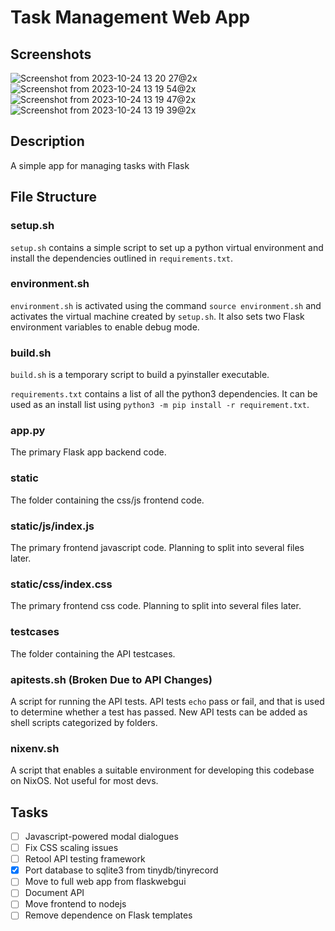 # Task Management Web App

## Screenshots
![Screenshot from 2023-10-24 13 20 27@2x](https://github.com/actualaardvark/softwareengineeringproject1backend/assets/114784410/fe43e95a-b2a3-4d18-925c-6b4704e051d2)
![Screenshot from 2023-10-24 13 19 54@2x](https://github.com/actualaardvark/softwareengineeringproject1backend/assets/114784410/030bf1be-ee04-440a-8ab7-8d2b1376badf)
![Screenshot from 2023-10-24 13 19 47@2x](https://github.com/actualaardvark/softwareengineeringproject1backend/assets/114784410/46b87427-f1c8-49d9-a75e-b46297ed8a00)
![Screenshot from 2023-10-24 13 19 39@2x](https://github.com/actualaardvark/softwareengineeringproject1backend/assets/114784410/4f9f8f55-2e36-4fff-a854-43ae22cec8e3)


## Description

A simple app for managing tasks with Flask

## File Structure

### setup.sh

``setup.sh`` contains a simple script to set up a python virtual environment and install the dependencies outlined in ``requirements.txt``.

### environment.sh

``environment.sh`` is activated using the command ``source environment.sh`` and activates the virtual machine created by ``setup.sh``. It also sets two Flask environment variables to enable debug mode.

### build.sh

``build.sh`` is a temporary script to build a pyinstaller executable.

``requirements.txt`` contains a list of all the python3 dependencies. It can be used as an install list using ``python3 -m pip install -r requirement.txt``.

### app.py

The primary Flask app backend code.

### static

The folder containing the css/js frontend code.

### static/js/index.js

The primary frontend javascript code. Planning to split into several files later.

### static/css/index.css

The primary frontend css code. Planning to split into several files later.

### testcases

The folder containing the API testcases.

### apitests.sh (Broken Due to API Changes)

A script for running the API tests. API tests ``echo`` pass or fail, and that is used to determine whether a test has passed. New API tests can be added as shell scripts categorized by folders.

### nixenv.sh

A script that enables a suitable environment for developing this codebase on NixOS. Not useful for most devs.

## Tasks

- [ ] Javascript-powered modal dialogues
- [ ] Fix CSS scaling issues
- [ ] Retool API testing framework
- [x] Port database to sqlite3 from tinydb/tinyrecord
- [ ] Move to full web app from flaskwebgui
- [ ] Document API
- [ ] Move frontend to nodejs
- [ ] Remove dependence on Flask templates
